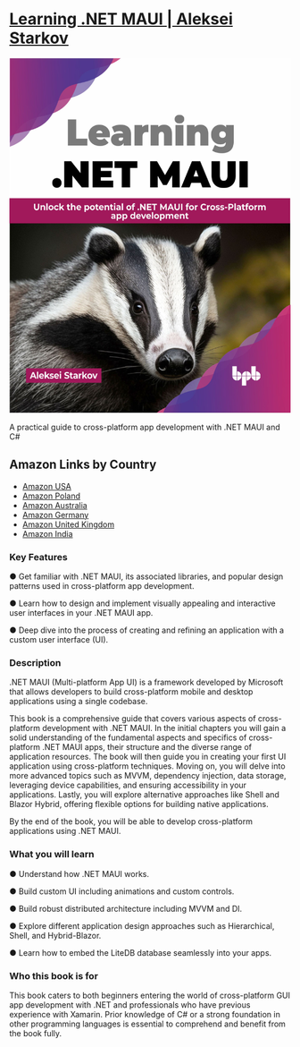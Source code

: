# [Learning .NET MAUI | Aleksei Starkov](https://www.linkedin.com/in/alexeystarkov)

<img src="https://raw.githubusercontent.com/AlexeyStarkov/alexeystarkov.github.io/main/734(Front).jpg" alt="Learning .NET MAUI" width="600"/>

A practical guide to cross-platform app development with .NET MAUI and C#

## Amazon Links by Country

+ [Amazon USA](https://www.amazon.com/Learning-NET-MAUI-Cross-Platform-development/dp/9355518803)
+ [Amazon Poland](https://www.amazon.pl/Learning-NET-MAUI-Cross-Platform-development/dp/9355518803/)
+ [Amazon Australia](https://www.amazon.com.au/Learning-NET-MAUI-Cross-Platform-development/dp/9355518803)
+ [Amazon Germany](https://www.amazon.de/-/en/Aleksei-Starkov/dp/9355518803/)
+ [Amazon United Kingdom](https://www.amazon.co.uk/Learning-NET-MAUI-Cross-Platform-development/dp/9355518803/)
+ [Amazon India](https://www.amazon.in/Learning-NET-MAUI-Aleksei-Starkov/dp/9355518803/)

### Key Features

● Get familiar with .NET MAUI, its associated libraries, and popular design patterns used in cross-platform app development.

● Learn how to design and implement visually appealing and interactive user interfaces in your .NET MAUI app.

● Deep dive into the process of creating and refining an application with a custom user interface (UI).

### Description

.NET MAUI (Multi-platform App UI) is a framework developed by Microsoft that allows developers to build cross-platform mobile and desktop applications using a single codebase.

This book is a comprehensive guide that covers various aspects of cross-platform development with .NET MAUI. In the initial chapters you will gain a solid understanding of the fundamental aspects and specifics of cross-platform .NET MAUI apps, their structure and the diverse range of application resources. The book will then guide you in creating your first UI application using cross-platform techniques. Moving on, you will delve into more advanced topics such as MVVM, dependency injection, data storage, leveraging device capabilities, and ensuring accessibility in your applications. Lastly, you will explore alternative approaches like Shell and Blazor Hybrid, offering flexible options for building native applications.

By the end of the book, you will be able to develop cross-platform applications using .NET MAUI.

### What you will learn

● Understand how .NET MAUI works.

● Build custom UI including animations and custom controls.

● Build robust distributed architecture including MVVM and DI.

● Explore different application design approaches such as Hierarchical, Shell, and Hybrid-Blazor.

● Learn how to embed the LiteDB database seamlessly into your apps.

### Who this book is for

This book caters to both beginners entering the world of cross-platform GUI app development with .NET and professionals who have previous experience with Xamarin. Prior knowledge of C# or a strong foundation in other programming languages is essential to comprehend and benefit from the book fully.
